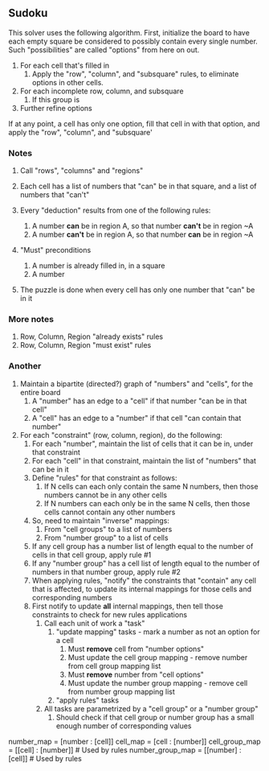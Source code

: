 ## Sudoku

This solver uses the following algorithm. First, initialize the board to have each empty square be considered to possibly contain every single number. Such "possibilities" are called "options" from here on out.


1. For each cell that's filled in 
    1. Apply the "row", "column", and "subsquare" rules, to eliminate options in other cells.
1. For each incomplete row, column, and subsquare
    1. If this group is 
1. Further refine options

If at any point, a cell has only one option, fill that cell in with that option, and apply the "row", "column", and "subsquare'

### Notes

1. Call "rows", "columns" and "regions"
1. Each cell has a list of numbers that "can" be in that square, and a list of numbers that "can't"

1. Every "deduction" results from one of the following rules:
    1. A number **can** be in region A, so that number **can't** be in region ~A
    1. A number **can't** be in region A, so that number **can** be in region ~A
    
1. "Must" preconditions
    1. A number is already filled in, in a square
    1. A number
    
1. The puzzle is done when every cell has only one number that "can" be in it

### More notes

1. Row, Column, Region "already exists" rules
1. Row, Column, Region "must exist" rules

### Another

1. Maintain a bipartite (directed?) graph of "numbers" and "cells", for the entire board
    1. A "number" has an edge to a "cell" if that number "can be in that cell"
    1. A "cell" has an edge to a "number" if that cell "can contain that number"
1. For each "constraint" (row, column, region), do the following:
    1. For each "number", maintain the list of cells that it can be in, under that constraint
    1. For each "cell" in that constraint, maintain the list of "numbers" that can be in it
    1. Define "rules" for that constraint as follows:
        1. If N cells can each only contain the same N numbers, then those numbers cannot be in any other cells
        1. If N numbers can each only be in the same N cells, then those cells cannot contain any other numbers
    1. So, need to maintain "inverse" mappings:
        1. From "cell groups" to a list of numbers
        1. From "number group" to a list of cells
    1. If any cell group has a number list of length equal to the number of cells in that cell group, apply rule #1
    1. If any "number group" has a cell list of length equal to the number of numbers in that number group, apply rule #2
    1. When applying rules, "notify" the constraints that "contain" any cell that is affected, to update its internal mappings for those cells and corresponding numbers
    1. First notify to update **all** internal mappings, then tell those constraints to check for new rules applications
        1. Call each unit of work a "task"
            1. "update mapping" tasks - mark a number as not an option for a cell
                1. Must **remove** cell from "number options"
                1. Must update the cell group mapping - remove number from cell group mapping list
                1. Must **remove** number from "cell options"
                1. Must update the number group mapping - remove cell from number group mapping list
            1. "apply rules" tasks
        1. All tasks are parametrized by a "cell group" or a "number group"
            1. Should check if that cell group or number group has a small enough number of corresponding values
            
            
number_map          = [number   : [cell]]
cell_map            = [cell     : [number]]
cell_group_map      = [[cell]   : [number]]     # Used by rules
number_group_map    = [[number] : [cell]]       # Used by rules
        
